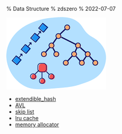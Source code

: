 % Data Structure
% zdszero
% 2022-07-07

![data structure](../../docs/images/image_2022-07-13-09-41-38.png)

* [extendible_hash](./extendible_hash.md)
* [AVL](./AVL.md)
* [skip list](./skip_list.md)
* [lru cache](lru_cache.md)
* [memory allocator](memory_allocator.md)
